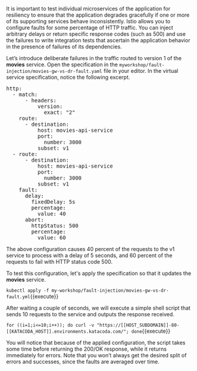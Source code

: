 It is important to test individual microservices of the application for resiliency to ensure that the application degrades gracefully if one or more of its supporting services behave inconsistently. Istio allows you to configure faults for some percentage of HTTP traffic. You can inject arbitrary delays or return specific response codes (such as 500) and use the failures to write integration tests that ascertain the application behavior in the presence of failures of its dependencies.

Let’s introduce deliberate failures in the traffic routed to version 1 of the **movies** service. Open the specification in the `myworkshop/fault-injection/movies-gw-vs-dr-fault.yaml` file in your editor. In the virtual service specification, notice the following excerpt.

<pre>
http:
  - match:
      - headers:
          version:
            exact: "2"
    route:
      - destination:
          host: movies-api-service
          port:
            number: 3000
          subset: v1
  - route:
      - destination:
          host: movies-api-service
          port:
            number: 3000
          subset: v1
    fault:
      delay:
        fixedDelay: 5s
        percentage:
          value: 40
      abort:
        httpStatus: 500
        percentage:
          value: 60
</pre>

The above configuration causes 40 percent of the requests to the v1 service to process with a delay of 5 seconds, and 60 percent of the requests to fail with HTTP status code 500.

To test this configuration, let's apply the specification so that it updates the **movies** service.

`kubectl apply -f my-workshop/fault-injection/movies-gw-vs-dr-fault.yml`{{execute}}

After waiting a couple of seconds, we will execute a simple shell script that sends 10 requests to the service and outputs the response received.

`for ((i=1;i<=10;i++)); do curl -v "https://[[HOST_SUBDOMAIN]]-80-[[KATACODA_HOST]].environments.katacoda.com/"; done`{{execute}}

You will notice that because of the applied configuration, the script takes some time before returning the 200/OK response, while it returns immediately for errors. Note that you won’t always get the desired split of errors and successes, since the faults are averaged over time.
